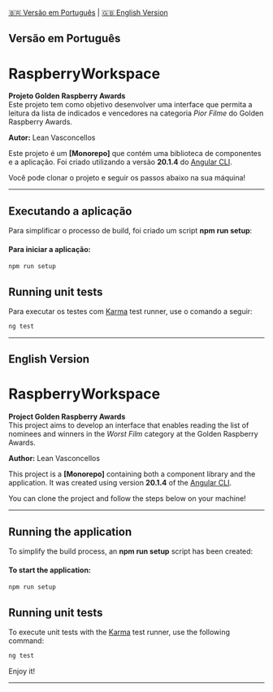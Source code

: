 [🇧🇷 Versão em Português](#versão-em-português) | [🇬🇧 English Version](#english-version)

## Versão em Português

# RaspberryWorkspace

**Projeto Golden Raspberry Awards**  
Este projeto tem como objetivo desenvolver uma interface que permita a leitura da lista de indicados e vencedores na categoria *Pior Filme* do Golden Raspberry Awards.

**Autor:** Lean Vasconcellos

Este projeto é um **[Monorepo]** que contém uma biblioteca de componentes e a aplicação. Foi criado utilizando a versão **20.1.4** do [Angular CLI](https://github.com/angular/angular-cli).

Você pode clonar o projeto e seguir os passos abaixo na sua máquina!

---

## Executando a aplicação

Para simplificar o processo de build, foi criado um script **npm run setup**:

#### Para iniciar a aplicação:
```bash
npm run setup
```

## Running unit tests
Para executar os testes com [Karma](https://karma-runner.github.io) test runner, use o comando a seguir:

```bash
ng test
```

---

## English Version

# RaspberryWorkspace

**Project Golden Raspberry Awards**  
This project aims to develop an interface that enables reading the list of nominees and winners in the *Worst Film* category at the Golden Raspberry Awards.

**Author:** Lean Vasconcellos

This project is a **[Monorepo]** containing both a component library and the application. It was created using version **20.1.4** of the [Angular CLI](https://github.com/angular/angular-cli).

You can clone the project and follow the steps below on your machine!

---

## Running the application

To simplify the build process, an **npm run setup** script has been created:

#### To start the application:
```bash
npm run setup
```


## Running unit tests
To execute unit tests with the [Karma](https://karma-runner.github.io) test runner, use the following command:

```bash
ng test
```

Enjoy it!

---
